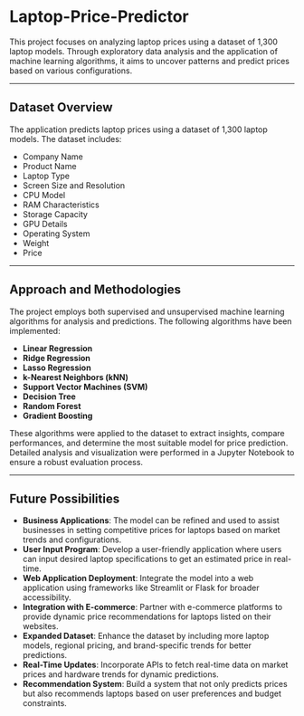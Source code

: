 # **Laptop-Price-Predictor**

This project focuses on analyzing laptop prices using a dataset of 1,300 laptop models. Through exploratory data analysis and the application of machine learning algorithms, it aims to uncover patterns and predict prices based on various configurations.

---

## **Dataset Overview**
The application predicts laptop prices using a dataset of 1,300 laptop models. The dataset includes:

- Company Name  
- Product Name  
- Laptop Type  
- Screen Size and Resolution  
- CPU Model  
- RAM Characteristics  
- Storage Capacity  
- GPU Details  
- Operating System  
- Weight  
- Price  

---

## **Approach and Methodologies**
The project employs both supervised and unsupervised machine learning algorithms for analysis and predictions. The following algorithms have been implemented:

- **Linear Regression**
- **Ridge Regression**
- **Lasso Regression**
- **k-Nearest Neighbors (kNN)**
- **Support Vector Machines (SVM)**
- **Decision Tree**
- **Random Forest**
- **Gradient Boosting**

These algorithms were applied to the dataset to extract insights, compare performances, and determine the most suitable model for price prediction. Detailed analysis and visualization were performed in a Jupyter Notebook to ensure a robust evaluation process.

---

## **Future Possibilities**
- **Business Applications**: The model can be refined and used to assist businesses in setting competitive prices for laptops based on market trends and configurations.
- **User Input Program**: Develop a user-friendly application where users can input desired laptop specifications to get an estimated price in real-time.
- **Web Application Deployment**: Integrate the model into a web application using frameworks like Streamlit or Flask for broader accessibility.
- **Integration with E-commerce**: Partner with e-commerce platforms to provide dynamic price recommendations for laptops listed on their websites.
- **Expanded Dataset**: Enhance the dataset by including more laptop models, regional pricing, and brand-specific trends for better predictions.
- **Real-Time Updates**: Incorporate APIs to fetch real-time data on market prices and hardware trends for dynamic predictions.
- **Recommendation System**: Build a system that not only predicts prices but also recommends laptops based on user preferences and budget constraints.

